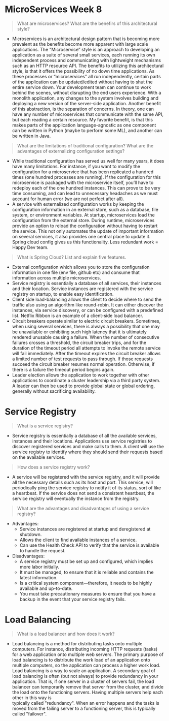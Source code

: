 # MicroServices Week 8
> What are microservices? What are the benefirs of this architectural style?
- Microservices is an architectural design pattern that is becoming more prevalent as the benefits become more apparent with large scale applications. 
  The “Microservice” style is an approach to developing an application as a suite of several small services, each running its own independent process and communicating with lightweight mechanisms such as an HTTP resource API. 
  The benefits to utilizing this architectural style, is that it offers the possibility of no down time applications. As these processes or “microservices” all run independently, certain parts of the application can be updated/edited without having to shut the entire service down. 
  Your development team can continue to work behind the scenes, without disrupting the end users experience. With a monolith application, any changes to the system involves building and deploying a new version of the server-side application. Another benefit of this abstraction, 
  is the separation of concerns. In theory, one can have any number of microservices that communicate with the same API, but each reading a certain resource. My favorite benefit, is that this makes parts of the application language-agnostic as one component can be written in Python
  (maybe to perform some ML), and another can be written in Java.

> What are the limitations of traditional configuration? What are the advantages of externalizing configuration settings?
- While traditional configuration has served us well for many years, it does have many limitations. For instance, if you want to modify the configuration for a microservice that has been replicated a hundred times (one hundred processes are running). If the configuration for this 
  microservice is packaged with the microservice itself, you’ll have to redeploy each of the one hundred instances. This can prove to be very time consuming, and can lead to unnecessary headaches as we must account for human error (we are not perfect after all).
- A service with externalized configuration works by keeping the configuration information in an external store, such as a database, file system, or environment variables. At startup, microservices load the configuration from the external store. During runtime, microservices 
  provide an option to reload the configuration without having to restart the service. This not only automates the update of important information on several services, it also provides one central place to update it. Spring cloud config gives us this functionality. Less redundant work 
  = Happy Dev team.

> What is Spring Cloud? List and explain five features. 
- External configuration which allows you to store the configuration information in one file (env file, github etc) and consume that information across multiple microservices.
- Service registry is essentially a database of all services, their instances and their location. Service instances are registered with the service registry on startup, to enable easy identification.
- Client side load-balancing allows the client to decide where to send the traffic also using an algorithm like round-robin. It can either discover the instances, via service discovery, or can be configured with a predefined list. Netflix Ribbon is an example of a client-side load balancer.
- Circuit breakers operate similar to electric circuit breakers. Sometimes, when using several services, there is always a possibility that one may be unavailable or exhibiting such high latency that it is ultimately rendered unusable causing a failure. When the number of consecutive failures 
  crosses a threshold, the circuit breaker trips, and for the duration of the timeout period all attempts to invoke the remote service will fail immediately. After the timeout expires the circuit breaker allows a limited number of test requests to pass through. If those requests succeed the 
  circuit breaker resumes normal operation. Otherwise, if there is a failure the timeout period begins again.
- Leader election allows the application to work together with other applications to coordinate a cluster leadership via a third party system. A leader can then be used to provide global state or global ordering, generally without sacrificing availability. 


# Service Registry
> What is a service registry? 
- Service registry is essentially a database of all the available services, instances and their locations. Applications use service registries to discover registered services and make calls to them. A client will use the service registry to identify where they should send their requests based
  on the available services.

> How does a service registry work?
- A service will be registered with the service registry, and it will provide all the necessary details such as its host and port. This service, will periodically ping the service registry to notify it of its status, sort of like a heartbeat. If the service does not send a consistent heartbeat, 
  the service registry will eventually the instance from the registry.

> What are the advantages and disadvantages of using a service registry?
- Advantages:
  - Service instances are registered at startup and deregistered at shutdown.
  - Allows the client to find available instances of a service.
  - Can use the Health Check API to verify that the service is available to handle the request.
- Disadvantages: 
  - A service registry must be set up and configured, which implies more labor initially.
  - It must be managed, to ensure that it is reliable and contains the latest information.
  - Is a critical system component—therefore, it needs to be highly available and up-to-date.
  - You must take precautionary measures to ensure that you have a backup in the event that your service registry fails.


# Load Balancing
> What is a load balancer and how does it work?
- Load balancing is a method for distributing tasks onto multiple computers. For instance, distributing incoming HTTP requests   (tasks) for a web application onto multiple web servers. The primary purpose of load balancing is to distribute the work       load of an application onto multiple computers, so the application can process a higher work load. Load balancing is a way     to scale an application. A secondary goal of load balancing is often (but not always) to provide redundancy in your           application. That is, if one server in a cluster of servers fail, the load balancer can temporarily remove that server from
  the cluster, and divide the load onto the functioning servers. Having multiple servers help each other in this way is    
  typically called "redundancy". When an error happens and the tasks is moved from the failing server to a functioning server,   this is typically called "failover".

